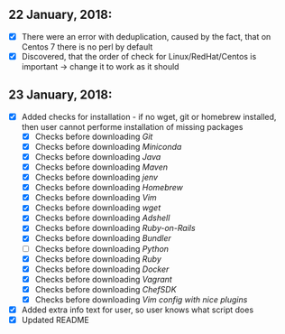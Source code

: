## 22 January, 2018:
- [x] There were an error with deduplication, caused by the fact, that on Centos 7 there is no perl by default
- [x] Discovered, that the order of check for Linux/RedHat/Centos is important -> change it to work as it should

## 23 January, 2018:
- [x] Added checks for installation - if no wget, git or homebrew installed, then user cannot performe installation of missing packages
  -[x] Checks before downloading _Git_
  -[x] Checks before downloading _Miniconda_
  -[x] Checks before downloading _Java_
  -[x] Checks before downloading _Maven_
  -[x] Checks before downloading _jenv_
  -[x] Checks before downloading _Homebrew_
  -[x] Checks before downloading _Vim_
  -[x] Checks before downloading _wget_
  -[x] Checks before downloading _Adshell_
  -[x] Checks before downloading _Ruby-on-Rails_
  -[x] Checks before downloading _Bundler_
  -[ ] Checks before downloading _Python_
  -[x] Checks before downloading _Ruby_
  -[x] Checks before downloading _Docker_
  -[x] Checks before downloading _Vagrant_
  -[x] Checks before downloading _ChefSDK_
  -[x] Checks before downloading _Vim config with nice plugins_
- [x] Added extra info text for user, so user knows what script does
- [x] Updated README
